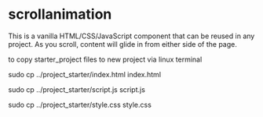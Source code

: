 # scrollanimation

This is a vanilla HTML/CSS/JavaScript component that can be reused in any project.
As you scroll, content will glide in from either side of the page.

to copy starter_project files to new project via linux terminal

sudo cp ../project_starter/index.html index.html

sudo cp ../project_starter/script.js script.js

sudo cp ../project_starter/style.css style.css
